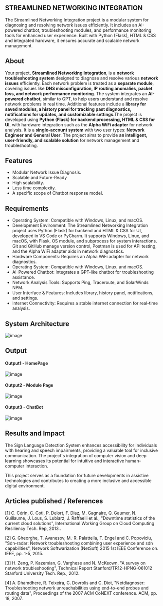 ## STREAMLINED NETWORKING INTEGRATION
The Streamlined Networking Integration project is a modular system for diagnosing and resolving network issues efficiently. It includes an AI-powered chatbot, troubleshooting modules, and performance monitoring tools for enhanced user experience. Built with Python (Flask), HTML & CSS and integrated hardware, it ensures accurate and scalable network management.

## About
Your project, **Streamlined Networking Integration**, is a **network troubleshooting system** designed to diagnose and resolve various **network issues** efficiently. Each network problem is treated as a **separate module**, covering issues like **DNS misconfiguration, IP routing anomalies, packet loss, and network performance monitoring**. The system integrates an **AI-powered chatbot**, similar to GPT, to help users understand and resolve network problems in real time. Additional features include a **library for saved modules, a history panel for tracking past diagnostics, notifications for updates, and customizable settings**.The project is developed using **Python (Flask) for backend processing, HTML & CSS for UI**, with hardware integration such as the **Alpha WiFi adapter** for network analysis. It is a **single-account system** with two user types: **Network Engineer and General User**. The project aims to provide **an intelligent, user-friendly, and scalable solution** for network management and troubleshooting. 

## Features

- Modular Network Issue Diagnosis.
- Scalable and Future-Ready
- High scalability.
- Less time complexity.
- A specific scope of Chatbot response model.

## Requirements

* Operating System: Compatible with Windows, Linux, and macOS.
* Development Environment: The Streamlined Networking Integration project uses Python (Flask) for backend and HTML & CSS for UI, developed in VS Code or PyCharm. It supports Windows, Linux, and macOS, with Flask, 
   OS module, and subprocess for system interactions. Git and GitHub manage version control, Postman is used for API testing, and the Alpha WiFi adapter aids in network diagnostics.
* Hardware Components: Requires an Alpha WiFi adapter for network diagnostics.
* Operating System: Compatible with Windows, Linux, and macOS.
* AI-Powered Chatbot: Integrates a GPT-like chatbot for troubleshooting assistance.
* Network Analysis Tools: Supports Ping, Traceroute, and SolarWinds NPM.
* User Interface & Features: Includes library, history panel, notifications, and settings.
* Internet Connectivity: Requires a stable internet connection for real-time analysis.

## System Architecture


![image](https://github.com/user-attachments/assets/00badade-66d2-4614-915e-712946a20339)


## Output


#### Output1 - HomePage

![image](https://github.com/user-attachments/assets/4461c63c-6194-46a3-ab2c-5ebe2d0ad265)

#### Output2 - Module Page

![image](https://github.com/user-attachments/assets/a555d2a4-0284-4a30-a914-98dd7536026d)

#### Output3 - ChatBot

![image](https://github.com/user-attachments/assets/8c58d89a-a712-489a-8eaf-018a1cacb2e9)

## Results and Impact
<!--Give the results and impact as shown below-->
The Sign Language Detection System enhances accessibility for individuals with hearing and speech impairments, providing a valuable tool for inclusive communication. The project's integration of computer vision and deep learning showcases its potential for intuitive and interactive human-computer interaction.

This project serves as a foundation for future developments in assistive technologies and contributes to creating a more inclusive and accessible digital environment.

## Articles published / References

[1]	C. Cérin, C. Coti, P. Delort, F. Diaz, M. Gagnaire, Q. Gaumer, N. Guillaume, J. Lous, S. Lubiarz, J. Raffaelli et al., "Downtime statistics of the current cloud solutions", International Working Group on Cloud Computing Resiliency Tech. Rep, 2013..

[2]	G. Gheorghe, T. Avanesov, M.-R. Palattella, T. Engel and C. Popoviciu, "Sdn-radar: Network troubleshooting combining user experience and sdn capabilities", Network Softwarization (NetSoft) 2015 1st IEEE Conference on. IEEE, pp. 1-5, 2015.

[3]	H. Zeng, P. Kazemian, G. Varghese and N. McKeown, "A survey on network troubleshooting", Technical Report Stanford/TR12-HPNG-061012 Stanford University Tech. Rep., 2012.

[4]	A. Dhamdhere, R. Teixeira, C. Dovrolis and C. Diot, "Netdiagnoser: Troubleshooting network unreachabilities using end-to-end probes and routing data", Proceedings of the 2007 ACM CoNEXT conference. ACM, pp. 18, 2007.





